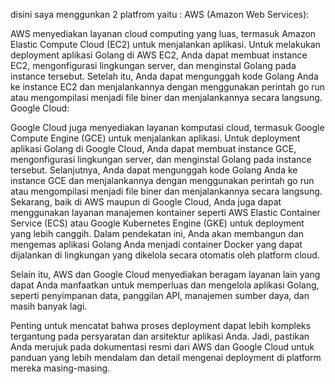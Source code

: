 disini saya menggunkan 2 platfrom yaitu :
AWS (Amazon Web Services):

AWS menyediakan layanan cloud computing yang luas, termasuk Amazon Elastic Compute Cloud (EC2) untuk menjalankan aplikasi.
Untuk melakukan deployment aplikasi Golang di AWS EC2, Anda dapat membuat instance EC2, mengonfigurasi lingkungan server, dan menginstal Golang pada instance tersebut.
Setelah itu, Anda dapat mengunggah kode Golang Anda ke instance EC2 dan menjalankannya dengan menggunakan perintah go run atau mengompilasi menjadi file biner dan menjalankannya secara langsung.
Google Cloud:

Google Cloud juga menyediakan layanan komputasi cloud, termasuk Google Compute Engine (GCE) untuk menjalankan aplikasi.
Untuk deployment aplikasi Golang di Google Cloud, Anda dapat membuat instance GCE, mengonfigurasi lingkungan server, dan menginstal Golang pada instance tersebut.
Selanjutnya, Anda dapat mengunggah kode Golang Anda ke instance GCE dan menjalankannya dengan menggunakan perintah go run atau mengompilasi menjadi file biner dan menjalankannya secara langsung.
Sekarang, baik di AWS maupun di Google Cloud, Anda juga dapat menggunakan layanan manajemen kontainer seperti AWS Elastic Container Service (ECS) atau Google Kubernetes Engine (GKE) untuk deployment yang lebih canggih. Dalam pendekatan ini, Anda akan membangun dan mengemas aplikasi Golang Anda menjadi container Docker yang dapat dijalankan di lingkungan yang dikelola secara otomatis oleh platform cloud.

Selain itu, AWS dan Google Cloud menyediakan beragam layanan lain yang dapat Anda manfaatkan untuk memperluas dan mengelola aplikasi Golang, seperti penyimpanan data, panggilan API, manajemen sumber daya, dan masih banyak lagi.

Penting untuk mencatat bahwa proses deployment dapat lebih kompleks tergantung pada persyaratan dan arsitektur aplikasi Anda. Jadi, pastikan Anda merujuk pada dokumentasi resmi dari AWS dan Google Cloud untuk panduan yang lebih mendalam dan detail mengenai deployment di platform mereka masing-masing.